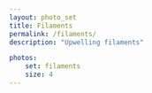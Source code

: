 ```yaml
---
layout: photo_set
title: Filaments
permalink: /filaments/
description: "Upwelling filaments"

photos:
    set: filaments
    size: 4
---
```

